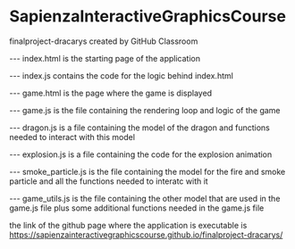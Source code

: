 # SapienzaInteractiveGraphicsCourse
finalproject-dracarys created by GitHub Classroom

--- index.html is the starting page of the application

--- index.js contains the code for the logic behind index.html

--- game.html is the page where the game is displayed

--- game.js is the file containing the rendering loop and logic of the game

--- dragon.js is a file containing the model of the dragon and functions needed to interact with this model

--- explosion.js is a file containing the code for the explosion animation

--- smoke_particle.js is the file containing the model for the fire and smoke particle and all the functions needed to interatc     with it

--- game_utils.js is the file containing the other model that are used in the game.js file plus some additional functions needed in the game.js file

the link of the github page where the application is executable is
https://sapienzainteractivegraphicscourse.github.io/finalproject-dracarys/
